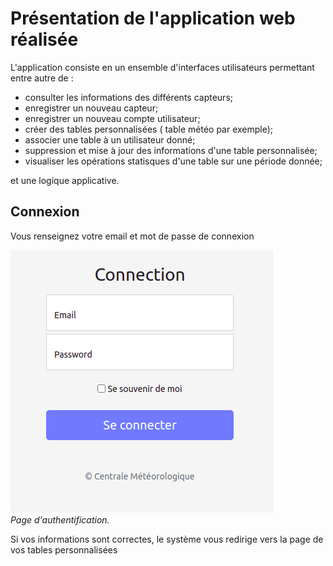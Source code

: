 # Présentation de l'application web réalisée

L'application consiste en un ensemble d'interfaces utilisateurs permettant entre autre de :

- consulter les informations des différents capteurs;
- enregistrer un nouveau capteur;
- enregistrer un nouveau compte utilisateur;
- créer des tables personnalisées ( table météo par exemple);
- associer une table à un utilisateur donné;
- suppression et mise à jour des informations d'une table personnalisée;
- visualiser les opérations statisques d'une table sur une période donnée;

et une logique applicative.


## Connexion


Vous renseignez votre email et mot de passe de connexion

![Authentification](img/table/connexion.png) </br>
*Page d'authentification.*

Si vos informations sont correctes, le système vous redirige vers la page de vos tables personnalisées
